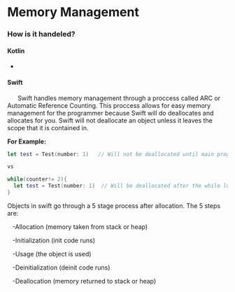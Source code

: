 # Memory Management

### How is it handeled?

#### **Kotlin**
  - 
  
#### **Swift**
&nbsp;&nbsp;&nbsp;&nbsp;&nbsp;&nbsp;Swift handles memory management through a proccess called ARC or Automatic Reference Counting.  This proccess allows for easy memory management for the programmer because Swift will do deallocates and allocates for you.  Swift will not deallocate an object unless it leaves the scope that it is contained in.

**For Example:**
```swift
let test = Test(number: 1)   // Will not be deallocated until main program is over

vs

while(counter!= 2){
  let test = Test(number: 1)  // Will be deallocated after the while loop is over
}
```

Objects in swift go through a 5 stage process after allocation.  The 5 steps are:

&nbsp;&nbsp; -Allocation (memory taken from stack or heap)

&nbsp;&nbsp; -Initialization (init code runs)

&nbsp;&nbsp; -Usage (the object is used)

&nbsp;&nbsp; -Deinitialization (deinit code runs)

&nbsp;&nbsp; -Deallocation (memory returned to stack or heap)
